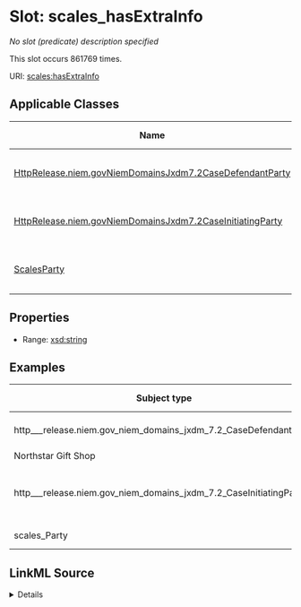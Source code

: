 

# Slot: scales_hasExtraInfo


_No slot (predicate) description specified_






This slot occurs 861769 times.


URI: [scales:hasExtraInfo](http://schemas.scales-okn.org/rdf/scales#hasExtraInfo)



<!-- no inheritance hierarchy -->





## Applicable Classes

| Name | Description | Modifies Slot |
| --- | --- | --- |
| [HttpRelease.niem.govNiemDomainsJxdm7.2CaseDefendantParty](../classes/HttpRelease.niem.govNiemDomainsJxdm7.2CaseDefendantParty.md) | No class (type) description specified |  yes  |
| [HttpRelease.niem.govNiemDomainsJxdm7.2CaseInitiatingParty](../classes/HttpRelease.niem.govNiemDomainsJxdm7.2CaseInitiatingParty.md) | No class (type) description specified |  yes  |
| [ScalesParty](../classes/ScalesParty.md) | No class (type) description specified |  yes  |







## Properties

* Range: [xsd:string](http://www.w3.org/2001/XMLSchema#string)






## Examples

| Subject type | Object type | Example subject | Example object | Occurrences |
| --- | --- | --- | --- | --- |
| http___release.niem.gov_niem_domains_jxdm_7.2_CaseDefendantParty | string | scales:Agent/akd;;1:16-cr-00004_a0 | doing business as
Northstar Gift Shop | 671599 |
| http___release.niem.gov_niem_domains_jxdm_7.2_CaseInitiatingParty | string | scales:Agent/akd;;1:16-cv-00003_a0 | Soc. Sec. #XXX-XX-0767 | 147013 |
| scales_Party | string | scales:Agent/akd;;3:16-cv-00062_a4 | husband and wife | 43157 |




## LinkML Source

<details>

```yaml
name: scales_hasExtraInfo
annotations:
  count:
    tag: count
    value: 861769
description: No slot (predicate) description specified
examples:
- object:
    example_object: 'doing business as

      Northstar Gift Shop'
    example_object_type: string
    example_predicate: scales:hasExtraInfo
    example_subject: scales:Agent/akd;;1:16-cr-00004_a0
    example_subject_type: http___release.niem.gov_niem_domains_jxdm_7.2_CaseDefendantParty
- object:
    example_object: 'Soc. Sec. #XXX-XX-0767'
    example_object_type: string
    example_predicate: scales:hasExtraInfo
    example_subject: scales:Agent/akd;;1:16-cv-00003_a0
    example_subject_type: http___release.niem.gov_niem_domains_jxdm_7.2_CaseInitiatingParty
- object:
    example_object: husband and wife
    example_object_type: string
    example_predicate: scales:hasExtraInfo
    example_subject: scales:Agent/akd;;3:16-cv-00062_a4
    example_subject_type: scales_Party
from_schema: scales-kg
rank: 1000
slot_uri: scales:hasExtraInfo
alias: scales_hasExtraInfo
domain_of:
- http___release.niem.gov_niem_domains_jxdm_7.2_CaseDefendantParty
- http___release.niem.gov_niem_domains_jxdm_7.2_CaseInitiatingParty
- scales_Party
range: string

```
</details>